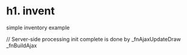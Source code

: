 h1. invent
======

simple inventory example

// Server-side processing init complete is done by _fnAjaxUpdateDraw
_fnBuildAjax